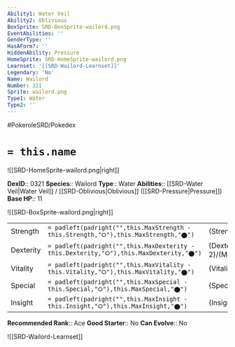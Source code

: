 ```yaml
---
Ability1: Water Veil
Ability2: Oblivious
BoxSprite: SRD-BoxSprite-wailord.png
EventAbilities: ''
GenderType: ''
HasAForm?: ''
HiddenAbility: Pressure
HomeSprite: SRD-HomeSprite-wailord.png
Learnset: '[[SRD-Wailord-Learnset]]'
Legendary: 'No'
Name: Wailord
Number: 321
Sprite: wailord.png
Type1: Water
Type2: ''
---
```


#PokeroleSRD/Pokedex

# `= this.name`

![[SRD-HomeSprite-wailord.png|right]]

**DexID**:: 0321
**Species**:: Wailord
**Type**:: Water
**Abilities**:: [[SRD-Water Veil|Water Veil]] / [[SRD-Oblivious|Oblivious]] ([[SRD-Pressure|Pressure]])
**Base HP**:: 11

![[SRD-BoxSprite-wailord.png|right]]

|           |                                                                                        |                                          |
| --------- | -------------------------------------------------------------------------------------- | ---------------------------------------- |
| Strength  | `= padleft(padright("",this.MaxStrength - this.Strength,"⭘"),this.MaxStrength,"⬤")`    | (Strength::2)/(MaxStrength::5)   |
| Dexterity | `= padleft(padright("",this.MaxDexterity - this.Dexterity,"⭘"),this.MaxDexterity,"⬤")` | (Dexterity:: 2)/(MaxDexterity::4) |
| Vitality  | `= padleft(padright("",this.MaxVitality - this.Vitality,"⭘"),this.MaxVitality,"⬤")`    | (Vitality::2)/(MaxVitality::4)   |
| Special   | `= padleft(padright("",this.MaxSpecial - this.Special,"⭘"),this.MaxSpecial,"⬤")`       | (Special::2)/(MaxSpecial::5)     |
| Insight   | `= padleft(padright("",this.MaxInsight - this.Insight,"⭘"),this.MaxInsight,"⬤")`       | (Insight::2)/(MaxInsight::4)     |

**Recommended Rank**:: Ace
**Good Starter**:: No
**Can Evolve**:: No

![[SRD-Wailord-Learnset]]